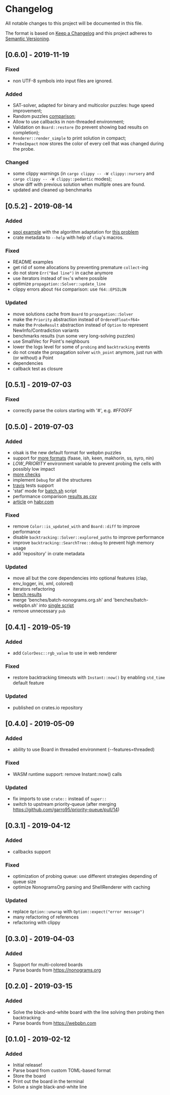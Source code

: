 # Changelog
All notable changes to this project will be documented in this file.

The format is based on [Keep a Changelog](http://keepachangelog.com/en/1.0.0)
and this project adheres to [Semantic Versioning](http://semver.org/spec/v2.0.0.html).


## [0.6.0] - 2019-11-19

### Fixed
- non UTF-8 symbols into input files are ignored.

### Added
- SAT-solver, adapted for binary and multicolor puzzles:
  huge speed improvement;
- Random puzzles [comparison](https://webpbn.com/survey/#rand);
- Allow to use callbacks in non-threaded environment;
- Validation on `Board::restore` (to prevent showing bad results on completion);
- `Renderer::render_simple` to print solution in compact;
- `ProbeImpact` now stores the color of every cell that was changed during the probe.

### Changed
- some clippy warnings
  (in `cargo clippy -- -W clippy::nursery` and `cargo clippy -- -W clippy::pedantic` modes);
- show diff with previous solution when multiple ones are found.
- updated and cleaned up benchmarks


## [0.5.2] - 2019-08-14

### Added
- [spoj example](examples/spoj/) with the algorithm adaptation for
[this problem](https://www.spoj.com/problems/JCROSS/)
- crate metadata to `--help` with help of `clap`'s macros.

### Fixed
- README examples
- get rid of some allocations by preventing premature `collect`-ing
- do not store `Err("Bad line")` in cache anymore
- use iterators instead of `Vec`'s where possible
- optimize `propagation::Solver::update_line`
- clippy errors about `f64` comparison: use `f64::EPSILON`

### Updated
- move solutions cache from `Board` to `propagation::Solver`
- make the `Priority` abstraction instead of `OrderedFloat<f64>`
- make the `ProbeResult` abstraction instead of `Option`
to represent NewInfo/Contradiction variants
- benchmarks results (run some very long-solving puzzles)
- use SmallVec for Point's neighbours
- lower the logs level for some of `probing` and `backtracking` events
- do not create the propagation solver `with_point` anymore, just run with (or without) a Point
- dependencies
- callback test as closure


## [0.5.1] - 2019-07-03

### Fixed
- correctly parse the colors starting with '#', e.g. _#FF00FF_


## [0.5.0] - 2019-07-03
### Added
- olsak is the new default format for webpbn puzzles
- support for [more formats](https://webpbn.com/export.cgi/) (faase, ish, keen, makhorin, ss, syro, nin)
- _LOW_PRIORITY_ environment variable to prevent probing the cells with possibly low impact
- [more checks](src/lib.rs)
- implement `Debug` for all the structures
- [travis](https://travis-ci.org/tsionyx/nonogrid) tests support
- 'stat' mode for [batch.sh](benches/batch.sh) script
- performance comparison [results as csv](benches)
- [article](doc/README.md) on [habr.com]((https://habr.com/ru/post/454586/))

### Fixed
- remove `Color::is_updated_with` and `Board::diff` to improve performance
- disable `backtracking::Solver::explored_paths` to improve performance
- improve `backtracking::SearchTree::debug` to prevent high memory usage
- add 'repository' in crate metadata

### Updated
- move all but the core dependencies into optional features (clap, env_logger, ini, xml, colored)
- iterators refactoring
- [bench results](benches/results.md)
- merge 'benches/batch-nonograms.org.sh' and 'benches/batch-webpbn.sh' into [single script](benches/batch.sh)
- remove unnecessary `pub`


## [0.4.1] - 2019-05-19
### Added
-  add `ColorDesc::rgb_value` to use in web renderer

### Fixed
- restore backtracking timeouts with `Instant::now()` by enabling `std_time` default feature

### Updated
- published on crates.io repository


## [0.4.0] - 2019-05-09
### Added
- ability to use Board in threaded environment (--features=threaded)

### Fixed
- WASM runtime support: remove Instant::now() calls

### Updated
- fix imports to use `crate::` instead of `super::`
- switch to upstream priority-queue (after merging https://github.com/garro95/priority-queue/pull/14)


## [0.3.1] - 2019-04-12
### Added
- callbacks support

### Fixed
- optimization of probing queue: use different strategies depending of queue size
- optimize NonogramsOrg parsing and ShellRenderer with caching

### Updated
- replace `Option::unwrap` with `Option::expect("error message")`
- many refactoring of references
- refactoring with clippy


## [0.3.0] - 2019-04-03
### Added
- Support for multi-colored boards
- Parse boards from https://nonograms.org


## [0.2.0] - 2019-03-15
### Added
- Solve the black-and-white board with the line solving then probing then backtracking
- Parse boards from https://webpbn.com


## [0.1.0] - 2019-02-12
### Added
- Initial release!
- Parse board from custom TOML-based format
- Store the board
- Print out the board in the terminal
- Solve a single black-and-white line
